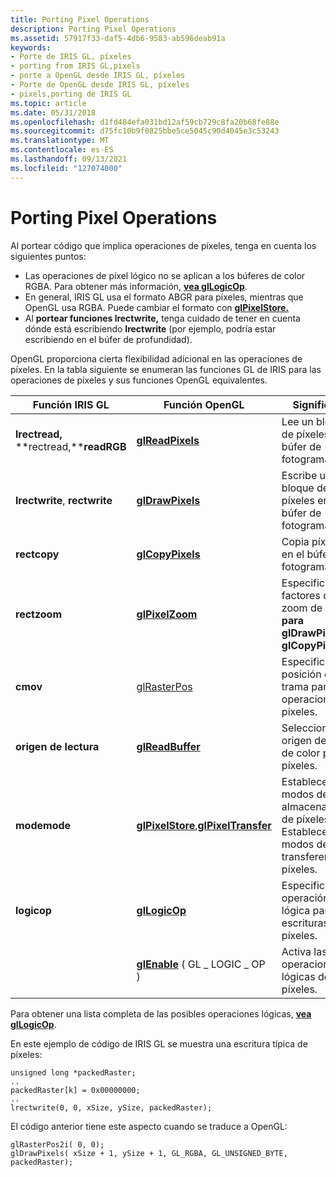 ```yaml
---
title: Porting Pixel Operations
description: Porting Pixel Operations
ms.assetid: 57917f33-daf5-4db6-9583-ab596deab91a
keywords:
- Porte de IRIS GL, píxeles
- porting from IRIS GL,pixels
- porte a OpenGL desde IRIS GL, píxeles
- Porte de OpenGL desde IRIS GL, píxeles
- pixels,porting de IRIS GL
ms.topic: article
ms.date: 05/31/2018
ms.openlocfilehash: d1fd484efa031bd12af59cb729c8fa20b68fe88e
ms.sourcegitcommit: d75fc10b9f0825bbe5ce5045c90d4045e3c53243
ms.translationtype: MT
ms.contentlocale: es-ES
ms.lasthandoff: 09/13/2021
ms.locfileid: "127074000"
---
```

# <a name="porting-pixel-operations"></a>Porting Pixel Operations

Al portear código que implica operaciones de píxeles, tenga en cuenta los siguientes puntos:

-   Las operaciones de píxel lógico no se aplican a los búferes de color RGBA. Para obtener más información, [**vea glLogicOp**](gllogicop.md).
-   En general, IRIS GL usa el formato ABGR para píxeles, mientras que OpenGL usa RGBA. Puede cambiar el formato con [**glPixelStore.**](glpixelstore-functions.md)
-   Al **portear funciones lrectwrite,** tenga cuidado de tener en cuenta dónde está escribiendo **lrectwrite** (por ejemplo, podría estar escribiendo en el búfer de profundidad).

OpenGL proporciona cierta flexibilidad adicional en las operaciones de píxeles. En la tabla siguiente se enumeran las funciones GL de IRIS para las operaciones de píxeles y sus funciones OpenGL equivalentes.



| Función IRIS GL                                   | Función OpenGL                                                                           | Significado                                                                 |
|----------------------------------------------------|-------------------------------------------------------------------------------------------|-------------------------------------------------------------------------|
| **lrectread,** **rectread,****readRGB**<br/> | [**glReadPixels**](glreadpixels.md)                                                      | Lee un bloque de píxeles del búfer de fotogramas.                           |
| **lrectwrite**, **rectwrite**                      | [**glDrawPixels**](gldrawpixels.md)                                                      | Escribe un bloque de píxeles en el búfer de fotogramas.                            |
| **rectcopy**                                       | [**glCopyPixels**](glcopypixels.md)                                                      | Copia píxeles en el búfer de fotogramas.                                       |
| **rectzoom**                                       | [**glPixelZoom**](glpixelzoom.md)                                                        | Especifica los factores de zoom de píxeles **para glDrawPixels** **y glCopyPixels.** |
| **cmov**                                           | [glRasterPos](glrasterpos-functions.md)                                                  | Especifica la posición de trama para las operaciones de píxeles.                         |
| **origen de lectura**                                     | [**glReadBuffer**](glreadbuffer.md)                                                      | Selecciona un origen de búfer de color para píxeles.                               |
| **modemode**                                        | [**glPixelStore**](glpixelstore-functions.md),[**glPixelTransfer**](glpixeltransfer.md) | Establece los modos de almacenamiento de píxeles. Establecer modos de transferencia de píxeles.                      |
| **logicop**                                        | [**glLogicOp**](gllogicop.md)                                                            | Especifica una operación lógica para escrituras de píxeles.                         |
|                                                    | [**glEnable**](glenable.md) ( GL \_ LOGIC \_ OP )                                            | Activa las operaciones lógicas de píxeles.                                        |



 

Para obtener una lista completa de las posibles operaciones lógicas, [**vea glLogicOp**](gllogicop.md).

En este ejemplo de código de IRIS GL se muestra una escritura típica de píxeles:

``` syntax
unsigned long *packedRaster; 
.. 
packedRaster[k] = 0x00000000; 
.. 
lrectwrite(0, 0, xSize, ySize, packedRaster);
```

El código anterior tiene este aspecto cuando se traduce a OpenGL:

``` syntax
glRasterPos2i( 0, 0); 
glDrawPixels( xSize + 1, ySize + 1, GL_RGBA, GL_UNSIGNED_BYTE, packedRaster);
```

 

 





